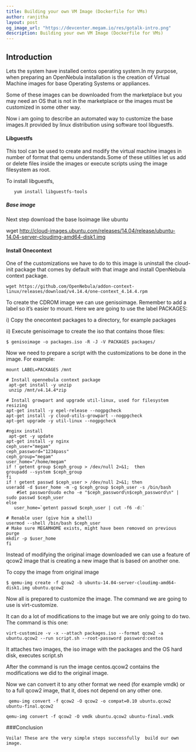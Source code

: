 ```yaml
---
title: Building your own VM Image (Dockerfile for VMs)
author: ranjitha
layout: post
og_image_url: "https://devcenter.megam.io/res/gotalk-intro.png"
description: Building your own VM Image (Dockerfile for VMs)
---
```


## Introduction

   Lets the system have installed centos operating system.In my purpose, when preparing an OpenNebula installation is the creation of Virtual Machine images for base Operating Systems or appliances.

   Some of these images can be downloaded from the marketplace but you may need an OS that is not in the marketplace or the images must be customized in some other way.

   Now i am going to describe an automated way to customize the base images.It provided by linux distribution using software tool libguestfs.

#### Libguestfs
  This tool can be used to create and modify the virtual machine images in number of format that qemu understands.Some of these utilities let us add or delete files inside the images or execute scripts using the image filesystem as root.

  To install libguestfs,


       yum install libguestfs-tools

##### Base image

 Next step download the base Isoimage like ubuntu

   wget http://cloud-images.ubuntu.com/releases/14.04/release/ubuntu-14.04-server-cloudimg-amd64-disk1.img


#### Install Onecontext
  One of the customizations we have to do to this image is uninstall the cloud-init package that comes by default with that image and install OpenNebula context package.

    wget https://github.com/OpenNebula/addon-context-linux/releases/download/v4.14.4/one-context_4.14.4.rpm


  To create the CDROM image we can use genisoimage. Remember to add a label so it’s easier to mount. Here we are going to use the label PACKAGES:

i) Copy the onecontext packages to a directory, for example packages

ii) Execute genisoimage to create the iso that contains those files:

    $ genisoimage -o packages.iso -R -J -V PACKAGES packages/


  Now we need to prepare a script with the customizations to be done in the image. For example:




    mount LABEL=PACKAGES /mnt

    # Install opennebula context package
     apt-get install -y unzip
     unzip /mnt/v4.14.4*zip

    # Install growpart and upgrade util-linux, used for filesystem resizing
    apt-get install -y epel-release --nogpgcheck
    apt-get install -y cloud-utils-growpart --nogpgcheck
    apt-get upgrade -y util-linux --nogpgcheck

    #nginx install
     apt-get -y update
    apt-get install -y nginx
    ceph_user="megam"
    ceph_password="1234pass"
    ceph_group="megam"
    user_home="/home/megam"
    if ! getent group $ceph_group > /dev/null 2>&1;  then
    groupadd --system $ceph_group
    fi
    if ! getent passwd $ceph_user > /dev/null 2>&1; then
    useradd -d $user_home -m -g $ceph_group $ceph_user -s /bin/bash
        #Set passwordsudo echo -e "$ceph_password\n$ceph_password\n" | sudo passwd $ceph_user
    else
       user_home=`getent passwd $ceph_user | cut -f6 -d:`

    # Renable user (give him a shell)
    usermod --shell /bin/bash $ceph_user
    # Make sure MEGAMHOME exists, might have been removed on previous purge
    mkdir -p $user_home
    fi


Instead of modifying the original image downloaded we can use a feature of qcow2 image that is creating a new image that is based on another one.

 To copy the image from original image

    $ qemu-img create -f qcow2 -b ubuntu-14.04-server-cloudimg-amd64-disk1.img ubuntu.qcow2

  Now all is prepared to customize the image. The command we are going to use is virt-customize.

  It can do a lot of modifications to the image but we are only going to do two. The command is this one:  

    virt-customize -v -x --attach packages.iso --format qcow2 -a ubuntu.qcow2 --run script.sh --root-password password:centos

   It attaches two images, the iso image with the packages and the OS hard disk, executes script.sh

   After the command is run the image centos.qcow2 contains the modifications we did to the original image.

   Now we can convert it to any other format we need (for example vmdk) or to a full qcow2 image, that it, does not depend on any other one.

     qemu-img convert -f qcow2 -O qcow2 -o compat=0.10 ubuntu.qcow2 ubuntu-final.qcow2

    qemu-img convert -f qcow2 -O vmdk ubuntu.qcow2 ubuntu-final.vmdk

###Conclusion

    Voila! These are the very simple steps successfully  build our own image.
